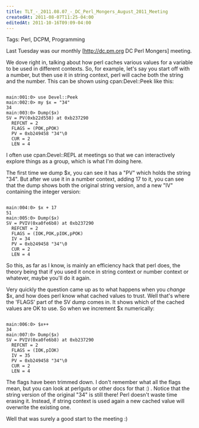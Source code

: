 ```yaml
---
title: TLT_-_2011.08.07_-_DC_Perl_Mongers_August_2011_Meeting
createdAt: 2011-08-07T11:25-04:00
editedAt: 2011-10-16T09:09-04:00
---
```


Tags: Perl, DCPM, Programming

Last Tuesday was our monthly [http://dc.pm.org DC Perl Mongers] meeting.

We dove right in, talking about how perl caches various values for a variable to be used in different contexts. So, for example, let's say you start off with a number, but then use it in string context, perl will cache both the string and the number. This can be shown using cpan:Devel::Peek like this:

<code>
main:001:0> use Devel::Peek
main:002:0> my $x = "34"
34
main:003:0> Dump($x)
SV = PV(0xb22d558) at 0xb237290
  REFCNT = 2
  FLAGS = (POK,pPOK)
  PV = 0xb249458 "34"\0
  CUR = 2
  LEN = 4
</code>

I often use cpan:Devel::REPL at meetings so that we can interactively explore things as a group, which is what I'm doing here.

The first time we dump $x, you can see it has a "PV" which holds the string "34". But after we use it in a number context, adding 17 to it, you can see that the dump shows both the original string version, and a new "IV" containing the integer version:

<code>
main:004:0> $x + 17
51
main:005:0> Dump($x)
SV = PVIV(0xa0fe6b8) at 0xb237290
  REFCNT = 2
  FLAGS = (IOK,POK,pIOK,pPOK)
  IV = 34
  PV = 0xb249458 "34"\0
  CUR = 2
  LEN = 4
</code>

So this, as far as I know, is mainly an efficiency hack that perl does, the theory being that if you used it once in string context or number context or whatever, maybe you'll do it again.

Very quickly the question came up as to what happens when you <i>change</i> $x, and how does perl know what cached values to trust. Well that's where the 'FLAGS' part of the SV dump comes in. It shows which of the cached values are OK to use. So when we increment $x numerically:

<code>
main:006:0> $x++
34
main:007:0> Dump($x)
SV = PVIV(0xa0fe6b8) at 0xb237290
  REFCNT = 2
  FLAGS = (IOK,pIOK)
  IV = 35
  PV = 0xb249458 "34"\0
  CUR = 2
  LEN = 4
</code>

The flags have been trimmed down. I don't remember what all the flags mean, but you can look at perlguts or other docs for that :) . Notice that the string version of the original "34" is still there! Perl doesn't waste time erasing it. Instead, if string context is used again a new cached value will overwrite the existing one.

Well that was surely a good start to the meeting :)

